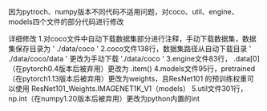 因为pytroch、numpy版本不同代码不适用问题，对coco、util、engine、models四个文件的部分代码进行修改

详细修改
1.对coco文件中自动下载数据集部分进行注释，手动下载数据集，数据集保存目录为 ' ./data/coco ' 
2.coco文件138行，数据集路径从自动下载目录 ' ./data/coco/data ' 更改为手动下载 './data/coco '
3.engine文件83行， .data[0]（在pytorch0.4版本后被弃用）更改为 .item()
4.models文件95行，pretrained（在pytorch1.13版本后被弃用）更改为weights，且ResNet101 的预训练权重可以使用 ResNet101_Weights.IMAGENET1K_V1（models）
5.util文件301行，np.int（在numpy1.20版本后被弃用）更改为python内置的int